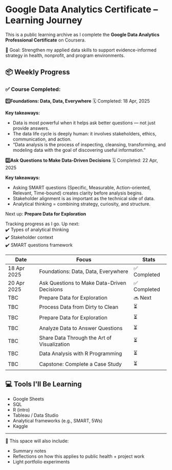 # Google Data Analytics Certificate – Learning Journey

This is a public learning archive as I complete the **Google Data Analytics Professional Certificate** on Coursera.

🎯 Goal: Strengthen my applied data skills to support evidence-informed strategy in health, nonprofit, and program environments.

## 📦 Weekly Progress

### ✅ Course Completed:
**1️⃣Foundations: Data, Data, Everywhere**
🗓 Completed: 18 Apr, 2025

**Key takeaways:**
- Data is most powerful when it helps ask better questions — not just provide answers.
- The data life cycle is deeply human: it involves stakeholders, ethics, communication, and action.
- “Data analysis is the process of inspecting, cleansing, transforming, and modeling data with the goal of discovering useful information.”

**2️⃣Ask Questions to Make Data-Driven Decisions**
🗓 Completed: 22 Apr, 2025

**Key takeaways:**
- Asking SMART questions (Specific, Measurable, Action-oriented, Relevant, Time-bound) creates clarity before analysis begins.
- Stakeholder alignment is as important as the technical side of data.
- Analytical thinking = combining strategy, curiosity, and structure.

Next up: **Prepare Data for Exploration**

Tracking progress as I go. Up next:  
✔️ Types of analytical thinking  
✔️ Stakeholder context  
✔️ SMART questions framework

| Date | Focus | Stats |
|------|-------|-------|
| 18 Apr 2025 | Foundations: Data, Data, Everywhere | ✅ Completed |
| 20 Apr 2025 | Ask Questions to Make Data-Driven Decisions | ✅ Completed |
| TBC | Prepare Data for Exploration | 🔜 Next |
| TBC | Process Data from Dirty to Clean | ⏳ |
| TBC | Prepare Data for Exploration | ⏳ |
| TBC | Analyze Data to Answer Questions | ⏳ |
| TBC | Share Data Through the Art of Visualization | ⏳ |
| TBC | Data Analysis with R Programming | ⏳ |
| TBC | Capstone: Complete a Case Study | ⏳ |

## 💻 Tools I'll Be Learning
- Google Sheets
- SQL
- R (intro)
- Tableau / Data Studio
- Analytical frameworks (e.g., SMART, 5Ws)
- Kaggle

---

🧠 This space will also include:
- Summary notes
- Reflections on how this applies to public health + project work
- Light portfolio experiments
